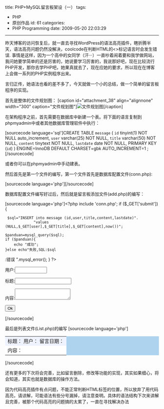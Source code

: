 title: PHP+MySQL留言板架设（一）
tags:
  - PHP
  - 原创作品
id: 61
categories:
  - PHP Programming
date: 2009-05-20 22:03:29
---

昨天博客的访问恢复后，就一直去寻找WordPress的语法高亮插件，瞎折腾半天，语法高亮问题仍然没解决，coolcode在判断HTML的<>标记语言时会发生错误.
事情是这样，因为一个高中的女同学（汗···）一直吵着闹着要和我学做网站，我问她要学简单的还是厉害的，她说要学习厉害的，我说那好吧，现在比较流行PHP开发，那你去学PHP吧，她果真就去了，现在应她的要求，所以现在在博客上会做一系列的PHP实例程序出来。

言归正传，她语法也看的差不多了，今天就做一个小的总结，做一个简单的留言板程序的实现。

首先是整体的文件规划图：
[caption id="attachment_38" align="alignnone" width="300" caption="文件规划图"]![文件规划图](http://blog.liuyixi.com/wp-content/uploads/2009/05/e79599e8a880e69dbfe7a88be5ba8f-300x114.jpg "文件规划")[/caption]

在架构程序之前，首先需要在数据库中新建一个表。将下面的语言复制到phpmyadmin中或者其他数据库管理软件中执行：

[sourcecode language='sql']CREATE TABLE `message` (
  `id` tinyint(1) NOT NULL auto_increment,
  `user` varchar(25) NOT NULL,
  `title` varchar(50) NOT NULL,
  `content` tinytext NOT NULL,
  `lastdate` date NOT NULL,
  PRIMARY KEY  (`id`)
) ENGINE=InnoDB DEFAULT CHARSET=gbk AUTO_INCREMENT=1 ;[/sourcecode]

或者你可以在phpmyadmin中手动建表。

然后首先是第一个文件的编写，第一个文件首先是数据库配置文件(conn.php):

[sourcecode language='php']<?php
  $conn = mysql_connect("localhost","root","root") or die("连接数据库失败");
  mysql_select_db("testd",$conn) or die("打开数据库失败");
  mysql_query("set names 'GBK")
 ?>[/sourcecode]

数据库配置文件编写好过后，然后就是留言板添加文件(add.php)的编写：

[sourcecode language='php']<?php
include 'conn.php';
  if ($_GET['submit']){

  	 $sql="INSERT into message (id,user,title,content,lastdate)".
  	             "values (NULL,$_GET[user],$_GET[title],$_GET[content],now())";

  	$panduan=mysql_query($sql);
  	if ($panduan){
  		echo "成功";
  	}else echo"失败,SQL:$sql
:错误
".mysql_error();
  }
?>

<form action="add.php" method="GET">
用户:<input type="text" size="10" name="user"/>

标题:<input type="text" size="20" name="title"/>

内容:<textarea name="content"></textarea>

<input type="submit" name="submit" value="Ok"/>
</form>[/sourcecode]

最后是列表文件(List.php)的编写
[sourcecode language='php']<?php
include 'conn.php';
?>

<table width=500 border="0" align="center" cellpadding="5" cellspacing="1" bgcolor="#add3ef">

<?php
 $sql="SELECT * FROM message order by id desc";
 $query=mysql_query($sql);
 while ($row=mysql_fetch_array($query)){
?>

  <tr bgcolor="#eff3ff">
  <td>标题：<?=$row[title] ?> 用户：<?=$row[user] ?> 留言日期：<?=$row[lastdate] ?></td>
  </tr>
  <tr bgColor="#ffffff">
  <td>内容：<?=$row[content] ?></td>
  </tr>

  <?php
 }
   ?>

</table>[/sourcecode]

还有更多的下次将会完善，比如留言删除，修改等功能的实现，其实如果细心，将会知道，其实也就是数据库的操作方法。

因为代码高亮插件有点问题，不能正常判断HTML标签的位置，所以放弃了用代码高亮，请谅解，可能语法有些分号漏掉，请注意查明。具体的语法结构下次来讲解且完善，被那个代码高亮的问题搞的太累了，一直在寻找解决办法